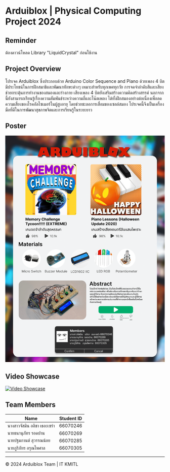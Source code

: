 # Arduiblox | Physical Computing Project 2024

## Reminder

ต้องดาวน์โหลด Library "LiquidCrystal" ก่อนใช้งาน

## Project Overview

โปรเจค Arduiblox ซึ่งประกอบด้วย Arduino Color Sequence and Piano ด้วยเพลง 4 บิต มีประโยชน์ในการฝึกสมาธิและพัฒนาทักษะต่างๆ เหมาะสำหรับทุกเพศทุกวัย การจดจำลำดับสีและเสียงช่วยกระตุ้นการทำงานของสมองและร่างกาย เสียงเพลง 4 บิตยังเสริมสร้างความคิดสร้างสรรค์ นอกจากนี้ยังสามารถเรียนรู้เรื่องความสัมพันธ์ระหว่างความถี่และโน๊ตเพลง ได้ทั้งฝึกสมองอย่างต่อเนื่องเพื่อลดความเสี่ยงของโรคอัลไซเมอร์ในผู้สูงอายุ โดยช่วยชะลอการเสื่อมของเซลล์สมอง โปรเจคนี้จึงเป็นเครื่องมือที่ดีในการพัฒนาสุขภาพจิตและการเรียนรู้ในระยะยาว

## Poster

![ArduiBlox Poster](/assets_for_docs/ArduiBlox-Poster.png)

## Video Showcase

[![Video Showcase](https://img.youtube.com/vi/vIg-rvFMr28/0.jpg)](https://www.youtube.com/watch?v=vIg-rvFMr28)

## Team Members

| Name | Student ID |
|------|------------|
| นางสาวจัสมิน อลิชา เธอะเซร่า | 66070246 |
| นายธนานุภัทร รอดปาน | 66070269 |
| นายปฐมกานต์ สุวรรณน้อย | 66070285 |
| นายภูริภัทร อรุณไพศาล | 66070305 |

---

© 2024 Arduiblox Team | IT KMITL
